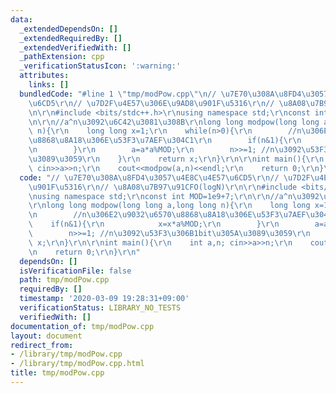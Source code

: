 ```yaml
---
data:
  _extendedDependsOn: []
  _extendedRequiredBy: []
  _extendedVerifiedWith: []
  _pathExtension: cpp
  _verificationStatusIcon: ':warning:'
  attributes:
    links: []
  bundledCode: "#line 1 \"tmp/modPow.cpp\"\n// \u7E70\u308A\u8FD4\u3057\u4E8C\u4E57\
    \u6CD5\r\n// \u7D2F\u4E57\u306E\u9AD8\u901F\u5316\r\n// \u8A08\u7B97\u91CFO(logN)\r\
    \n\r\n#include <bits/stdc++.h>\r\nusing namespace std;\r\nconst int MOD=1e9+7;\r\
    \n\r\n//a^n\u3092\u6C42\u3081\u308B\r\nlong long modpow(long long a,long long\
    \ n){\r\n    long long x=1;\r\n    while(n>0){\r\n        //n\u306E2\u9032\u6570\
    \u8868\u8A18\u306E\u53F3\u7AEF\u304C1\r\n        if(n&1){\r\n            x=x*a%MOD;\r\
    \n        }\r\n        a=a*a%MOD;\r\n        n>>=1; //n\u3092\u53F3\u306B1bit\u305A\
    \u3089\u3059\r\n    }\r\n    return x;\r\n}\r\n\r\nint main(){\r\n    int a,n;\
    \ cin>>a>>n;\r\n    cout<<modpow(a,n)<<endl;\r\n    return 0;\r\n}\r\n"
  code: "// \u7E70\u308A\u8FD4\u3057\u4E8C\u4E57\u6CD5\r\n// \u7D2F\u4E57\u306E\u9AD8\
    \u901F\u5316\r\n// \u8A08\u7B97\u91CFO(logN)\r\n\r\n#include <bits/stdc++.h>\r\
    \nusing namespace std;\r\nconst int MOD=1e9+7;\r\n\r\n//a^n\u3092\u6C42\u3081\u308B\
    \r\nlong long modpow(long long a,long long n){\r\n    long long x=1;\r\n    while(n>0){\r\
    \n        //n\u306E2\u9032\u6570\u8868\u8A18\u306E\u53F3\u7AEF\u304C1\r\n    \
    \    if(n&1){\r\n            x=x*a%MOD;\r\n        }\r\n        a=a*a%MOD;\r\n\
    \        n>>=1; //n\u3092\u53F3\u306B1bit\u305A\u3089\u3059\r\n    }\r\n    return\
    \ x;\r\n}\r\n\r\nint main(){\r\n    int a,n; cin>>a>>n;\r\n    cout<<modpow(a,n)<<endl;\r\
    \n    return 0;\r\n}\r\n"
  dependsOn: []
  isVerificationFile: false
  path: tmp/modPow.cpp
  requiredBy: []
  timestamp: '2020-03-09 19:28:31+09:00'
  verificationStatus: LIBRARY_NO_TESTS
  verifiedWith: []
documentation_of: tmp/modPow.cpp
layout: document
redirect_from:
- /library/tmp/modPow.cpp
- /library/tmp/modPow.cpp.html
title: tmp/modPow.cpp
---
```

